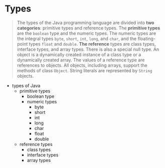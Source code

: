 # Types

> The types of the Java programming language are divided into **two categories**: primitive types and reference types. The **primitive types** are the `boolean` type and the numeric types. The numeric types are the integral types `byte`, `short`, `int`, `long`, and `char`, and the floating-point types `float` and `double`. **The reference** types are class types, interface types, and array types. There is also a special null type. An object is a dynamically created instance of a class type or a dynamically created array. The values of a reference type are references to objects. All objects, including arrays, support the methods of class `Object`. String literals are represented by `String` objects.

- types of Java
  - primitive types
    - boolean type
    - numeric types
      - byte
      - short
      - int
      - long
      - char
      - float
      - double
  - reference types
    - class types
    - interface types
    - array types

